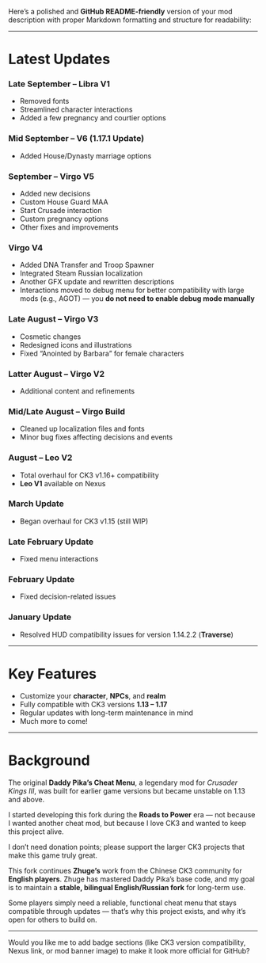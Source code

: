 Here’s a polished and **GitHub README-friendly** version of your mod description with proper Markdown formatting and structure for readability:  

***

# Latest Updates

### **Late September – Libra V1**
- Removed fonts  
- Streamlined character interactions  
- Added a few pregnancy and courtier options  

### **Mid September – V6 (1.17.1 Update)**
- Added House/Dynasty marriage options  

### **September – Virgo V5**
- Added new decisions  
- Custom House Guard MAA  
- Start Crusade interaction  
- Custom pregnancy options  
- Other fixes and improvements  

### **Virgo V4**
- Added DNA Transfer and Troop Spawner  
- Integrated Steam Russian localization  
- Another GFX update and rewritten descriptions  
- Interactions moved to debug menu for better compatibility with large mods (e.g., AGOT) — you **do not need to enable debug mode manually**  

### **Late August – Virgo V3**
- Cosmetic changes  
- Redesigned icons and illustrations  
- Fixed “Anointed by Barbara” for female characters  

### **Latter August – Virgo V2**
- Additional content and refinements  

### **Mid/Late August – Virgo Build**
- Cleaned up localization files and fonts  
- Minor bug fixes affecting decisions and events  

### **August – Leo V2**
- Total overhaul for CK3 v1.16+ compatibility  
- **Leo V1** available on Nexus  

### **March Update**
- Began overhaul for CK3 v1.15 (still WIP)  

### **Late February Update**
- Fixed menu interactions  

### **February Update**
- Fixed decision-related issues  

### **January Update**
- Resolved HUD compatibility issues for version 1.14.2.2 (**Traverse**)  

***

# Key Features
- Customize your **character**, **NPCs**, and **realm**  
- Fully compatible with CK3 versions **1.13 – 1.17**  
- Regular updates with long-term maintenance in mind  
- Much more to come!  

***

# Background

The original **Daddy Pika’s Cheat Menu**, a legendary mod for *Crusader Kings III*, was built for earlier game versions but became unstable on 1.13 and above.  

I started developing this fork during the **Roads to Power** era — not because I wanted another cheat mod, but because I love CK3 and wanted to keep this project alive.  

I don’t need donation points; please support the larger CK3 projects that make this game truly great.  

This fork continues **Zhuge’s** work from the Chinese CK3 community for **English players**. Zhuge has mastered Daddy Pika’s base code, and my goal is to maintain a **stable, bilingual English/Russian fork** for long-term use.  

Some players simply need a reliable, functional cheat menu that stays compatible through updates — that’s why this project exists, and why it’s open for others to build on.  

***

Would you like me to add badge sections (like CK3 version compatibility, Nexus link, or mod banner image) to make it look more official for GitHub?
